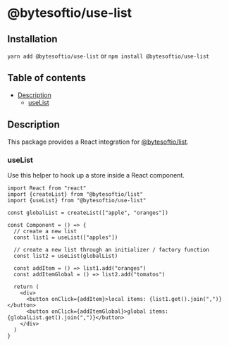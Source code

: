 # @bytesoftio/use-list

## Installation

`yarn add @bytesoftio/use-list` or `npm install @bytesoftio/use-list`

## Table of contents

<!-- START doctoc generated TOC please keep comment here to allow auto update -->
<!-- DON'T EDIT THIS SECTION, INSTEAD RE-RUN doctoc TO UPDATE -->


- [Description](#description)
  - [useList](#uselist)

<!-- END doctoc generated TOC please keep comment here to allow auto update -->

## Description

This package provides a React integration for [@bytesoftio/list](https://github.com/bytesoftio/list).

### useList

Use this helper to hook up a store inside a React component.

```tsx
import React from "react"
import {createList} from "@bytesoftio/list"
import {useList} from "@bytesoftio/use-list"

const globalList = createList(["apple", "oranges"])

const Component = () => {
  // create a new list
  const list1 = useList(["apples"])

  // create a new list through an initializer / factory function
  const list2 = useList(globalList) 
  
  const addItem = () => list1.add("oranges")
  const addItemGlobal = () => list2.add("tomatos")
 
  return (
    <div>
      <button onClick={addItem}>local items: {list1.get().join(",")}</button>    
      <button onClick={addItemGlobal}>global items: {globalList.get().join(",")}</button>    
    </div>
  )
} 
```
